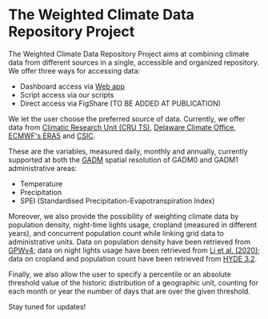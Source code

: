 # The Weighted Climate Data Repository Project

The Weighted Climate Data Repository Project aims at combining climate data from different sources in a single, accessible and organized repository. We offer three ways for accessing data:
- Dashboard access via [Web app](https://weightedclimatedata.streamlit.app/)
- Script access via our scripts
- Direct access via FigShare (TO BE ADDED AT PUBLICATION)

We let the user choose the preferred source of data. Currently, we offer data from [Climatic Research Unit (CRU TS)](https://www.uea.ac.uk/groups-and-centres/climatic-research-unit), [Delaware Climate Office](https://climate.udel.edu/), [ECMWF's ERA5](https://www.ecmwf.int/) and [CSIC](https://spei.csic.es/index.html).

These are the variables, measured daily, monthly and annually, currently supported at both the [GADM](https://gadm.org/) spatial resolution of GADM0 and GADM1 administrative areas:
- Temperature
- Precipitation
- SPEI (Standardised Precipitation-Evapotranspiration Index)

Moreover, we also provide the possibility of weighting climate data by population density, night-time lights usage, cropland (measured in different years), and concurrent population count while linking grid data to administrative units. Data on population density have been retrieved from [GPWv4](https://sedac.ciesin.columbia.edu/data/set/gpw-v4-population-density-rev11); data on night lights usage have been retrieved from [Li et al. (2020)](https://www.nature.com/articles/s41597-020-0510-y); data on cropland and population count have been retrieved from [HYDE 3.2](https://archaeology.datastations.nl/dataset.xhtml?persistentId=doi:10.17026/dans-25g-gez3).

Finally, we also allow the user to specify a percentile or an absolute threshold value of the historic distribution of a geographic unit, counting for each month or year the number of days that are over the given threshold.

Stay tuned for updates!
